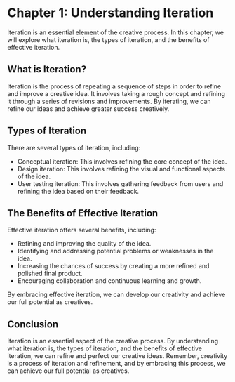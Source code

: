 Chapter 1: Understanding Iteration
==================================

Iteration is an essential element of the creative process. In this chapter, we will explore what iteration is, the types of iteration, and the benefits of effective iteration.

What is Iteration?
------------------

Iteration is the process of repeating a sequence of steps in order to refine and improve a creative idea. It involves taking a rough concept and refining it through a series of revisions and improvements. By iterating, we can refine our ideas and achieve greater success creatively.

Types of Iteration
------------------

There are several types of iteration, including:

* Conceptual iteration: This involves refining the core concept of the idea.
* Design iteration: This involves refining the visual and functional aspects of the idea.
* User testing iteration: This involves gathering feedback from users and refining the idea based on their feedback.

The Benefits of Effective Iteration
-----------------------------------

Effective iteration offers several benefits, including:

* Refining and improving the quality of the idea.
* Identifying and addressing potential problems or weaknesses in the idea.
* Increasing the chances of success by creating a more refined and polished final product.
* Encouraging collaboration and continuous learning and growth.

By embracing effective iteration, we can develop our creativity and achieve our full potential as creatives.

Conclusion
----------

Iteration is an essential aspect of the creative process. By understanding what iteration is, the types of iteration, and the benefits of effective iteration, we can refine and perfect our creative ideas. Remember, creativity is a process of iteration and refinement, and by embracing this process, we can achieve our full potential as creatives.
